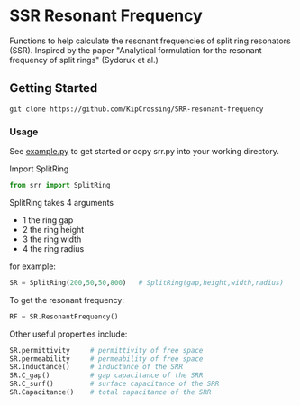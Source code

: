# SSR  Resonant Frequency

Functions to help calculate the resonant frequencies of split ring resonators (SSR). Inspired by the paper "Analytical formulation for the resonant frequency of split rings" (Sydoruk et al.)

## Getting Started

```
git clone https://github.com/KipCrossing/SRR-resonant-frequency
```

### Usage

See [example.py](https://github.com/KipCrossing/SRR-resonant-frequency/blob/master/srr.py) to get started or copy srr.py into your working directory.

Import SplitRing

```python
from srr import SplitRing
```

SplitRing takes 4 arguments
* 1 the ring gap
* 2 the ring height
* 3 the ring width
* 4 the ring radius

for example:

```python
SR = SplitRing(200,50,50,800)   # SplitRing(gap,height,width,radius)
```

To get the resonant frequency:

```python
RF = SR.ResonantFrequency()
```

Other useful properties include:

```python
SR.permittivity     # permittivity of free space
SR.permeability     # permeability of free space  
SR.Inductance()     # inductance of the SRR
SR.C_gap()          # gap capacitance of the SRR
SR.C_surf()         # surface capacitance of the SRR
SR.Capacitance()    # total capacitance of the SRR
```
